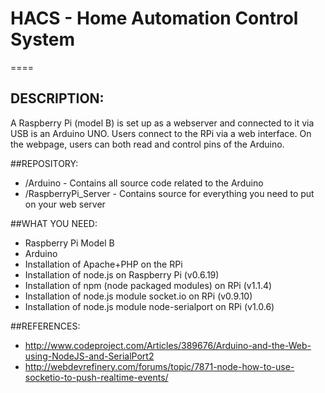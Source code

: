 # HACS - Home Automation Control System
====

## DESCRIPTION:
A Raspberry Pi (model B) is set up as a webserver and connected to it via USB is an
Arduino UNO. Users connect to the RPi via a web interface.
On the webpage, users can both read and control pins of the Arduino.


##REPOSITORY:

* /Arduino - Contains all source code related to the Arduino
* /RaspberryPi_Server - Contains source for everything you need to put on your web server


##WHAT YOU NEED:
* Raspberry Pi Model B
* Arduino
* Installation of Apache+PHP on the RPi
* Installation of node.js on Raspberry Pi (v0.6.19)
* Installation of npm (node packaged modules) on RPi (v1.1.4)
* Installation of node.js module socket.io on RPi (v0.9.10)
* Installation of node.js module node-serialport on RPi (v1.0.6)


##REFERENCES:

* http://www.codeproject.com/Articles/389676/Arduino-and-the-Web-using-NodeJS-and-SerialPort2
* http://webdevrefinery.com/forums/topic/7871-node-how-to-use-socketio-to-push-realtime-events/
